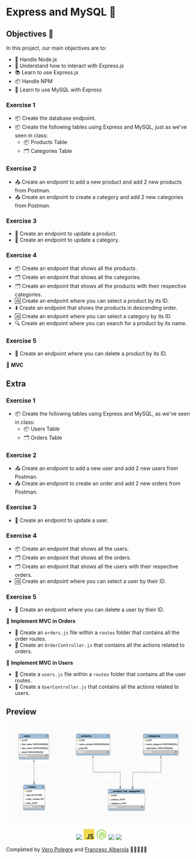 # Express and MySQL 🚀

## Objectives 🎯

In this project, our main objectives are to:

- 🔧 Handle Node.js
- 🚀 Understand how to interact with Express.js
- 📚 Learn to use Express.js
- 📦 Handle NPM
- 🏦 Learn to use MySQL with Express

### Exercise 1
- 📦 Create the database endpoint.
- 📦 Create the following tables using Express and MySQL, just as we've seen in class:
  - 📦 Products Table
  - 🗂️ Categories Table

### Exercise 2
- 📤 Create an endpoint to add a new product and add 2 new products from Postman.
- 📤 Create an endpoint to create a category and add 2 new categories from Postman.

### Exercise 3
- 🔄 Create an endpoint to update a product.
- 🔄 Create an endpoint to update a category.

### Exercise 4
- 📦 Create an endpoint that shows all the products.
- 🗂️ Create an endpoint that shows all the categories.
- 🗂️ Create an endpoint that shows all the products with their respective categories.
- 🆔 Create an endpoint where you can select a product by its ID.
- ⬇️ Create an endpoint that shows the products in descending order.
- 🆔 Create an endpoint where you can select a category by its ID.
- 🔍 Create an endpoint where you can search for a product by its name.

### Exercise 5
- 🚮 Create an endpoint where you can delete a product by its ID.

🧩 **MVC**

## Extra

### Exercise 1
- 📦 Create the following tables using Express and MySQL, as we've seen in class:
  - 📦 Users Table
  - 🗂️ Orders Table

### Exercise 2
- 📤 Create an endpoint to add a new user and add 2 new users from Postman.
- 📤 Create an endpoint to create an order and add 2 new orders from Postman.

### Exercise 3
- 🔄 Create an endpoint to update a user.

### Exercise 4
- 📦 Create an endpoint that shows all the users.
- 🗂️ Create an endpoint that shows all the orders.
- 🗂️ Create an endpoint that shows all the users with their respective orders.
- 🆔 Create an endpoint where you can select a user by their ID.

### Exercise 5
- 🚮 Create an endpoint where you can delete a user by their ID.

📁 **Implement MVC in Orders**
- 📁 Create an `orders.js` file within a `routes` folder that contains all the order routes.
- 📁 Create an `OrderController.js` that contains all the actions related to orders.

📁 **Implement MVC in Users**
- 📁 Create a `users.js` file within a `routes` folder that contains all the user routes.
- 📁 Create a `UserController.js` that contains all the actions related to users.

## Preview
<img src="TableMap.png" width="500px">

<p align="center">
<img src="https://imgs.search.brave.com/50JDDd4L1QxFtnwMrj6rn158HP4VG0qHPxVKtKvCPn4/rs:fit:860:0:0/g:ce/aHR0cHM6Ly9jZG4u/d29ybGR2ZWN0b3Js/b2dvLmNvbS9sb2dv/cy9wb3N0bWFuLnN2/Zw.svg" width="30">
  <img src="https://raw.githubusercontent.com/devicons/devicon/master/icons/javascript/javascript-original.svg" width="30" alt="JavaScript">
  <img src="https://raw.githubusercontent.com/devicons/devicon/master/icons/nodejs/nodejs-original.svg" width="30" alt="Node.js">
  <img src="https://imgs.search.brave.com/ziXbll6Eu_vanLF_3jITiNkpTCtx7YcJeFlLoeAvjIA/rs:fit:860:0:0/g:ce/aHR0cHM6Ly9naXRs/YWIuc3ZnLnpvbmUv/b21uaWFpdC9kZXZl/bG9wZXItbG9nb3Mv/cmF3L21hc3Rlci9s/b2dvcy9mcm9udC1l/bmQtd2ViL25wbS5z/dmc.svg" width="30">
  <img src="https://imgs.search.brave.com/TAJpmj8JiLXeqQeY3vY0YqGp0mmJn4jz0oGqxhU12dc/rs:fit:860:0:0/g:ce/aHR0cHM6Ly9zZWVr/bG9nby5jb20vaW1h/Z2VzL00vbXlzcWwt/bG9nby1CNDk0M0ZF/NkRELXNlZWtsb2dv/LmNvbS5wbmc" width="30">
</p>

Completed by [Vero Polegre](https://github.com/VeroPolegre) and [Francesc Alberola](https://github.com/cescalberola)  🤝👨‍💻👩‍💻
